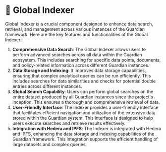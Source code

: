 # 📇 Global Indexer

Global Indexer is a crucial component designed to enhance data search, retrieval, and management across various instances of the Guardian framework. Here are the key features and functionalities of the Global Indexer:

1. **Comprehensive Data Search**: The Global Indexer allows users to perform advanced searches across all data within the Guardian ecosystem. This includes searching for specific data points, documents, and policy-related information across different Guardian instances.
2. **Data Storage and Indexing**: It improves data storage capabilities, ensuring that complex analytical queries can be run efficiently. This includes searches for data similarities and checks for potential double entries across different instances.
3. **Global Search Capability**: Users can perform global searches on the entire dataset produced by all Guardian instances since the project's inception. This ensures a thorough and comprehensive retrieval of data.
4. **User-Friendly Interface**: The Indexer provides a user-friendly interface that facilitates efficient navigation and utilization of the extensive data stored within the Guardian system. This interface is designed to help users execute searches and retrieve results effectively.
5. **Integration with Hedera and IPFS**: The Indexer is integrated with Hedera and IPFS, enhancing the data storage and indexing capabilities of the Guardian framework. This integration supports the efficient handling of large datasets and complex queries.
